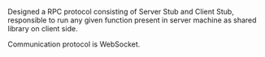 Designed a RPC protocol consisting of Server Stub and Client Stub, responsible to run any given function present in server machine as shared library on client side.

Communication protocol is WebSocket.
